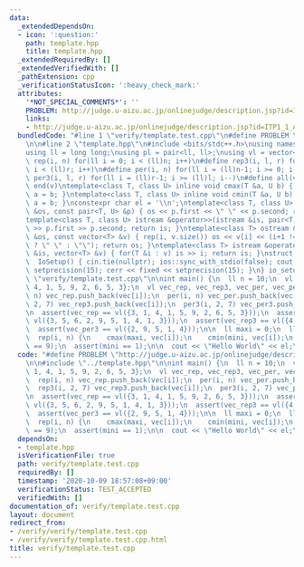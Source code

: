 ```yaml
---
data:
  _extendedDependsOn:
  - icon: ':question:'
    path: template.hpp
    title: template.hpp
  _extendedRequiredBy: []
  _extendedVerifiedWith: []
  _pathExtension: cpp
  _verificationStatusIcon: ':heavy_check_mark:'
  attributes:
    '*NOT_SPECIAL_COMMENTS*': ''
    PROBLEM: http://judge.u-aizu.ac.jp/onlinejudge/description.jsp?id=ITP1_1_A
    links:
    - http://judge.u-aizu.ac.jp/onlinejudge/description.jsp?id=ITP1_1_A
  bundledCode: "#line 1 \"verify/template.test.cpp\"\n#define PROBLEM \"http://judge.u-aizu.ac.jp/onlinejudge/description.jsp?id=ITP1_1_A\"\
    \n\n#line 2 \"template.hpp\"\n#include <bits/stdc++.h>\nusing namespace std;\n\
    using ll = long long;\nusing pl = pair<ll, ll>;\nusing vl = vector<ll>;\n#define\
    \ rep(i, n) for(ll i = 0; i < (ll)n; i++)\n#define rep3(i, l, r) for(ll i = l;\
    \ i < (ll)r; i++)\n#define per(i, n) for(ll i = (ll)n-1; i >= 0; i--)\n#define\
    \ per3(i, l, r) for(ll i = (ll)r-1; i >= (ll)l; i--)\n#define all(v) begin(v),\
    \ end(v)\ntemplate<class T, class U> inline void cmax(T &a, U b) { if (a < b)\
    \ a = b; }\ntemplate<class T, class U> inline void cmin(T &a, U b) { if (a > b)\
    \ a = b; }\nconstexpr char el = '\\n';\ntemplate<class T, class U> ostream &operator<<(ostream\
    \ &os, const pair<T, U> &p) { os << p.first << \" \" << p.second; return os; }\n\
    template<class T, class U> istream &operator>>(istream &is, pair<T, U> &p) { is\
    \ >> p.first >> p.second; return is; }\ntemplate<class T> ostream &operator<<(ostream\
    \ &os, const vector<T> &v) { rep(i, v.size()) os << v[i] << (i+1 != (ll)v.size()\
    \ ? \" \" : \"\"); return os; }\ntemplate<class T> istream &operator>>(istream\
    \ &is, vector<T> &v) { for(T &i : v) is >> i; return is; }\nstruct IoSetup {\n\
    \  IoSetup() { cin.tie(nullptr); ios::sync_with_stdio(false); cout << fixed <<\
    \ setprecision(15); cerr << fixed << setprecision(15); }\n} io_setup;\n#line 4\
    \ \"verify/template.test.cpp\"\n\nint main() {\n  ll n = 10;\n  vl vec = {3, 1,\
    \ 4, 1, 5, 9, 2, 6, 5, 3};\n  vl vec_rep, vec_rep3, vec_per, vec_per3;\n\n  rep(i,\
    \ n) vec_rep.push_back(vec[i]);\n  per(i, n) vec_per.push_back(vec[i]);\n  rep3(i,\
    \ 2, 7) vec_rep3.push_back(vec[i]);\n  per3(i, 2, 7) vec_per3.push_back(vec[i]);\n\
    \n  assert(vec_rep == vl({3, 1, 4, 1, 5, 9, 2, 6, 5, 3}));\n  assert(vec_per ==\
    \ vl({3, 5, 6, 2, 9, 5, 1, 4, 1, 3}));\n  assert(vec_rep3 == vl({4, 1, 5, 9, 2}));\n\
    \  assert(vec_per3 == vl({2, 9, 5, 1, 4}));\n\n  ll maxi = 0;\n  ll mini = 1LL<<60;\n\
    \  rep(i, n) {\n    cmax(maxi, vec[i]);\n    cmin(mini, vec[i]);\n  }\n  assert(maxi\
    \ == 9);\n  assert(mini == 1);\n\n  cout << \"Hello World\" << el;\n}\n"
  code: "#define PROBLEM \"http://judge.u-aizu.ac.jp/onlinejudge/description.jsp?id=ITP1_1_A\"\
    \n\n#include \"../template.hpp\"\n\nint main() {\n  ll n = 10;\n  vl vec = {3,\
    \ 1, 4, 1, 5, 9, 2, 6, 5, 3};\n  vl vec_rep, vec_rep3, vec_per, vec_per3;\n\n\
    \  rep(i, n) vec_rep.push_back(vec[i]);\n  per(i, n) vec_per.push_back(vec[i]);\n\
    \  rep3(i, 2, 7) vec_rep3.push_back(vec[i]);\n  per3(i, 2, 7) vec_per3.push_back(vec[i]);\n\
    \n  assert(vec_rep == vl({3, 1, 4, 1, 5, 9, 2, 6, 5, 3}));\n  assert(vec_per ==\
    \ vl({3, 5, 6, 2, 9, 5, 1, 4, 1, 3}));\n  assert(vec_rep3 == vl({4, 1, 5, 9, 2}));\n\
    \  assert(vec_per3 == vl({2, 9, 5, 1, 4}));\n\n  ll maxi = 0;\n  ll mini = 1LL<<60;\n\
    \  rep(i, n) {\n    cmax(maxi, vec[i]);\n    cmin(mini, vec[i]);\n  }\n  assert(maxi\
    \ == 9);\n  assert(mini == 1);\n\n  cout << \"Hello World\" << el;\n}\n"
  dependsOn:
  - template.hpp
  isVerificationFile: true
  path: verify/template.test.cpp
  requiredBy: []
  timestamp: '2020-10-09 18:57:08+09:00'
  verificationStatus: TEST_ACCEPTED
  verifiedWith: []
documentation_of: verify/template.test.cpp
layout: document
redirect_from:
- /verify/verify/template.test.cpp
- /verify/verify/template.test.cpp.html
title: verify/template.test.cpp
---
```

